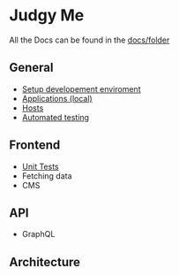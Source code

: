 # Judgy Me

All the Docs can be found in the [docs/folder](./docs)

## General
  * [Setup developement enviroment](/docs/01-development-environment.md)
  * [Applications (local)](/docs/02-applications.md)
  * [Hosts](/docs/03-hosts.md)
  * [Automated testing](/docs/04-testing.md)

## Frontend

* [Unit Tests](/docs/web/01-unit-testing.md)
* Fetching data
* CMS

## API
* GraphQL
## Architecture
